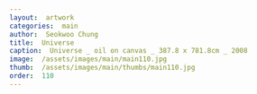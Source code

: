```yaml
---
layout:  artwork
categories:  main
author:  Seokwoo Chung
title:  Universe
caption:  Universe _ oil on canvas _ 387.8 x 781.8cm _ 2008
image:  /assets/images/main/main110.jpg
thumb:  /assets/images/main/thumbs/main110.jpg
order:  110
---
```

